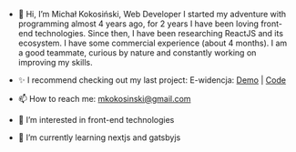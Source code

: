 - 👋 Hi, I’m Michał Kokosiński, Web Developer
   I started my adventure with programming almost 4 years ago, for 2 years I have been loving front-end technologies. Since then, I have been researching ReactJS and its ecosystem. I have some commercial experience (about 4 months). I am a good teammate, curious by nature and constantly working on improving my skills.
 
- ✨ I recommend checking out my last project: E-widencja: [Demo](https://mkokosinski.github.io/e-widencja/) | [Code](https://github.com/mkokosinski/e-widencja)
- 📫 How to reach me: mkokosinski@gmail.com
- 👀 I’m interested in front-end technologies
- 🌱 I’m currently learning nextjs and gatsbyjs
